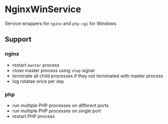 # NginxWinService
Service wrappers for `nginx` and `php-cgi` for Windows

## Support

### nginx
 * restart `master` process
 * close master process using `stop` signal
 * terminate all child processes if they not terminated with master process
 * log rotatae once per day

### php
 * run multiple PHP processes on different ports
 * run multiple PHP processes on single port
 * restart PHP process
